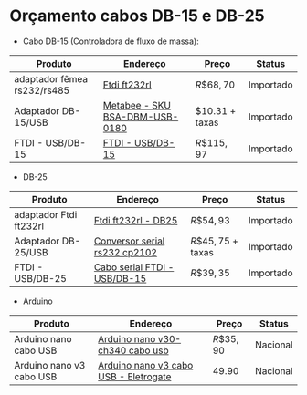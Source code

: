 
# Orçamento cabos DB-15 e DB-25


* Cabo DB-15 (Controladora de fluxo de massa):
  
Produto | Endereço | Preço | Status 
--------|----------|-------|--------
adaptador fêmea rs232/rs485 |[Ftdi ft232rl](https://pt.aliexpress.com/item/1005005358972597.html?src=google&src=google&albch=shopping&acnt=768-202-3196&slnk=&plac=&mtctp=&albbt=Google_7_shopping&isSmbAutoCall=false&needSmbHouyi=false&albcp=17939045214&albag=&trgt=&crea=pt1005005358972597&netw=x&device=c&albpg=&albpd=pt1005005358972597&gad_source=1&gclid=CjwKCAjw5ImwBhBtEiwAFHDZx-dtutYarhLA3MfI5v1N_GQLOpLfZypSXYIQxqXYyxD1C2b_Ru4kiBoC4gIQAvD_BwE&gclsrc=aw.ds&aff_fcid=a9b386af65014bb583405865a108ea50-1711448935411-01116-UneMJZVf&aff_fsk=UneMJZVf&aff_platform=aaf&sk=UneMJZVf&aff_trace_key=a9b386af65014bb583405865a108ea50-1711448935411-01116-UneMJZVf&terminal_id=83bef1e16d4748198cf325a03448ace4&afSmartRedirect=y) | $R\$68,70$ | Importado
Adaptador DB-15/USB| [Metabee - SKU BSA-DBM-USB-0180](https://www.metabee.com/db15-male-to-usb-cable.html?network=g&campaignid=21104234384&adgroupid=158618421743&gad_source=4&gclid=CjwKCAjw5ImwBhBtEiwAFHDZx2i1ovL5EzG5-zM5cOmA6zQ8eryS4YvsSdMF6acB5p1TauqwuOSj1BoCgSMQAvD_BwE) | $\$10.31$ + taxas | Importado
FTDI - USB/DB-15 | [FTDI - USB/DB-15](https://pt.aliexpress.com/item/1005004526847777.html?src=google&src=google&albch=shopping&acnt=768-202-3196&slnk=&plac=&mtctp=&albbt=Google_7_shopping&isSmbAutoCall=false&needSmbHouyi=false&albcp=17939045214&albag=&trgt=&crea=pt1005004526847777&netw=x&device=c&albpg=&albpd=pt1005004526847777&gad_source=4&gclid=CjwKCAjw5ImwBhBtEiwAFHDZx4iELVrQqypegxVVRsm7LN2RDLk5GUdbmhOB8LxmHga9aMOq3orJkBoCYiQQAvD_BwE&gclsrc=aw.ds&aff_fcid=aebc57eee96344b891063781d736ddec-1711449779893-05035-UneMJZVf&aff_fsk=UneMJZVf&aff_platform=aaf&sk=UneMJZVf&aff_trace_key=aebc57eee96344b891063781d736ddec-1711449779893-05035-UneMJZVf&terminal_id=83bef1e16d4748198cf325a03448ace4&afSmartRedirect=y) | $R\$115,97$ | Importado

* DB-25
  
Produto | Endereço | Preço | Status
--------|----------|-------|--------
adaptador Ftdi ft232rl | [Ftdi ft232rl - DB25](https://pt.aliexpress.com/item/1005004894750231.html?src=google&src=google&albch=shopping&acnt=768-202-3196&slnk=&plac=&mtctp=&albbt=Google_7_shopping&isSmbAutoCall=false&needSmbHouyi=false&albcp=17939045214&albag=&trgt=&crea=pt1005004894750231&netw=x&device=c&albpg=&albpd=pt1005004894750231&gad_source=4&gclid=CjwKCAjw5ImwBhBtEiwAFHDZx6bsz5TxRnY-Se7PvJd-ai0W-tg45wvEk4JVVEPTDltahgpF744N_hoCbA0QAvD_BwE&gclsrc=aw.ds&aff_fcid=16a4b31ea9f347ed877a3239f952d9af-1711449913883-05870-UneMJZVf&aff_fsk=UneMJZVf&aff_platform=aaf&sk=UneMJZVf&aff_trace_key=16a4b31ea9f347ed877a3239f952d9af-1711449913883-05870-UneMJZVf&terminal_id=83bef1e16d4748198cf325a03448ace4&afSmartRedirect=y) | $R\$54,93$ | Importado
Adaptador DB-25/USB| [Conversor serial rs232 cp2102](https://pt.aliexpress.com/item/1005001303761439.html?src=google&src=google&albch=shopping&acnt=768-202-3196&slnk=&plac=&mtctp=&albbt=Google_7_shopping&isSmbAutoCall=false&needSmbHouyi=false&albcp=19505955113&albag=&trgt=&crea=pt1005001303761439&netw=x&device=c&albpg=&albpd=pt1005001303761439&gad_source=4&gclid=CjwKCAjw5ImwBhBtEiwAFHDZxzA_DdT8-TYWBUc79YxOK8OqE-VhF0okP5X8hMl3lllfJoaUvDexcRoCyCUQAvD_BwE&gclsrc=aw.ds&aff_fcid=ff8c2927ed0f49049af57400d26e3afe-1711449911328-09411-UneMJZVf&aff_fsk=UneMJZVf&aff_platform=aaf&sk=UneMJZVf&aff_trace_key=ff8c2927ed0f49049af57400d26e3afe-1711449911328-09411-UneMJZVf&terminal_id=83bef1e16d4748198cf325a03448ace4&afSmartRedirect=y) | $R\$45,75$ + taxas | Importado
FTDI - USB/DB-25 | [Cabo serial FTDI - USB/DB-15](https://pt.aliexpress.com/item/1005004350291813.html?src=google&src=google&albch=shopping&acnt=768-202-3196&slnk=&plac=&mtctp=&albbt=Google_7_shopping&isSmbAutoCall=false&needSmbHouyi=false&albcp=19639392923&albag=&trgt=&crea=pt1005004350291813&netw=x&device=c&albpg=&albpd=pt1005004350291813&gad_source=4&gclid=CjwKCAjw5ImwBhBtEiwAFHDZx-uRdUvklXf3ejo2UJpJWbYBaCA28-pAYMQiCGo0xnR1z_e8Nf2jqxoCF0sQAvD_BwE&gclsrc=aw.ds&aff_fcid=33f3b8a7b0bc48588ae766c14b147fcf-1711449908583-04501-UneMJZVf&aff_fsk=UneMJZVf&aff_platform=aaf&sk=UneMJZVf&aff_trace_key=33f3b8a7b0bc48588ae766c14b147fcf-1711449908583-04501-UneMJZVf&terminal_id=83bef1e16d4748198cf325a03448ace4&afSmartRedirect=y) | $R\$ 39,35$ | Importado

* Arduino
  
Produto | Endereço | Preço | Status
--------|----------|-------|--------
Arduino nano cabo USB | [Arduino nano v30-ch340 cabo usb](https://www.a2robotics.com.br/arduino-nano-v30-ch340-cabo-usb?utm_source=Site&utm_medium=GoogleShopping&utm_campaign=GooglePMax&gad_source=1&gclid=CjwKCAjw5ImwBhBtEiwAFHDZx-UNV2dMXVEWYzXrzyQp-TZayAWErpv3obK1wBV9Z2TNNyVfmGbrDhoCZe8QAvD_BwE) | $R\$35,90$ | Nacional
Arduino nano v3 cabo USB | [Arduino nano v3 cabo USB - Eletrogate](https://www.eletrogate.com/nano-v3-0-cabo-usb-para-arduino?utm_source=Site&utm_medium=GoogleMerchant&utm_campaign=GoogleMerchant&utm_source=google&utm_medium=cpc&utm_campaign=[MC4]_[G]_[PMax]_ArduinoRoboticaSensoresModuloss&utm_content=&utm_term=&gad_source=1&gclid=CjwKCAjw5ImwBhBtEiwAFHDZxzDLPfqPx7cN_24psS9OnR2gvv0d3-JYhUVMtZpp4Q6kT4J70zD9shoC7rMQAvD_BwE) | $49.90$ | Nacional
  
